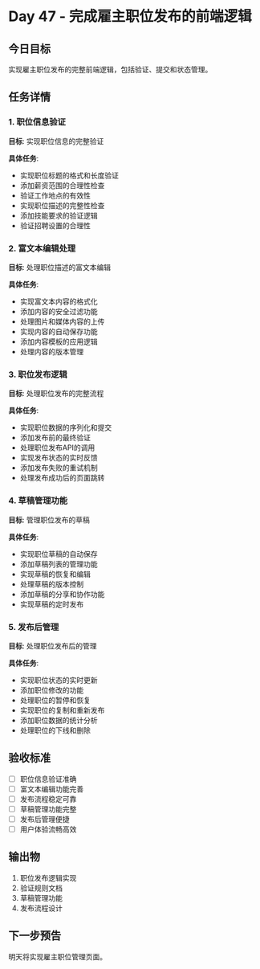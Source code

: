 # Day 47 - 完成雇主职位发布的前端逻辑

## 今日目标
实现雇主职位发布的完整前端逻辑，包括验证、提交和状态管理。

## 任务详情

### 1. 职位信息验证
**目标**: 实现职位信息的完整验证

**具体任务**:
- 实现职位标题的格式和长度验证
- 添加薪资范围的合理性检查
- 验证工作地点的有效性
- 实现职位描述的完整性检查
- 添加技能要求的验证逻辑
- 验证招聘设置的合理性

### 2. 富文本编辑处理
**目标**: 处理职位描述的富文本编辑

**具体任务**:
- 实现富文本内容的格式化
- 添加内容的安全过滤功能
- 处理图片和媒体内容的上传
- 实现内容的自动保存功能
- 添加内容模板的应用逻辑
- 处理内容的版本管理

### 3. 职位发布逻辑
**目标**: 处理职位发布的完整流程

**具体任务**:
- 实现职位数据的序列化和提交
- 添加发布前的最终验证
- 处理职位发布API的调用
- 实现发布状态的实时反馈
- 添加发布失败的重试机制
- 处理发布成功后的页面跳转

### 4. 草稿管理功能
**目标**: 管理职位发布的草稿

**具体任务**:
- 实现职位草稿的自动保存
- 添加草稿列表的管理功能
- 实现草稿的恢复和编辑
- 处理草稿的版本控制
- 添加草稿的分享和协作功能
- 实现草稿的定时发布

### 5. 发布后管理
**目标**: 处理职位发布后的管理

**具体任务**:
- 实现职位状态的实时更新
- 添加职位修改的功能
- 处理职位的暂停和恢复
- 实现职位的复制和重新发布
- 添加职位数据的统计分析
- 处理职位的下线和删除

## 验收标准
- [ ] 职位信息验证准确
- [ ] 富文本编辑功能完善
- [ ] 发布流程稳定可靠
- [ ] 草稿管理功能完整
- [ ] 发布后管理便捷
- [ ] 用户体验流畅高效

## 输出物
1. 职位发布逻辑实现
2. 验证规则文档
3. 草稿管理功能
4. 发布流程设计

## 下一步预告
明天将实现雇主职位管理页面。
